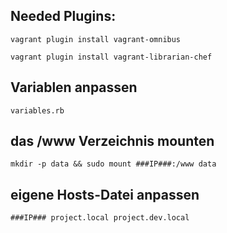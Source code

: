 ## Needed Plugins:

``vagrant plugin install vagrant-omnibus``

``vagrant plugin install vagrant-librarian-chef``

## Variablen anpassen

``variables.rb``

## das **/www** Verzeichnis mounten

``mkdir -p data && sudo mount ###IP###:/www data``

## eigene Hosts-Datei anpassen

``###IP### project.local project.dev.local``
